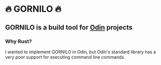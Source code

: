 # 🔥 GORNILO 🔥

## GORNILO is a build tool for [Odin](odin-lang.org) projects

### Why Rust?
I wanted to implement GORNILO in Odin, but Odin's standard library has a very poor support for executing command line commands.
